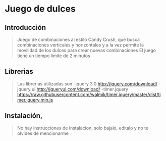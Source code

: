 # Juego de dulces

## Introducción

> Juego de combinaciones al estilo Candy Crush, que busca combinaciones verticales y horizontales y a la vez permite la movilidad de los dulces para crear nuevas combinaciones
> El juego tiene un tiempo limite de 2 minutos

## Librerias

> Las librerias utilizadas son 
-jquery 3.0        http://jquery.com/download/
-jquery ui         http://jqueryui.com/download/
-timer.jquery    https://raw.githubusercontent.com/walmik/timer.jquery/master/dist/timer.jquery.min.js

## Instalación,

> No hay instrucciones de instalacion, solo bajalo, editalo y no te olvides de mencionarme